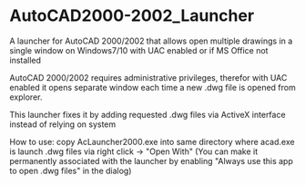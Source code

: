 # AutoCAD2000-2002_Launcher
A launcher for AutoCAD 2000/2002 that allows open multiple drawings in a single window on Windows7/10 with UAC enabled or if MS Office not installed


AutoCAD 2000/2002 requires administrative privileges, therefor with UAC enabled it opens separate window each time a new .dwg file is opened from explorer.

This launcher fixes it by adding requested .dwg files via ActiveX interface instead of relying on system

How to use:
copy AcLauncher2000.exe into same directory where acad.exe is
launch .dwg files via right click -> "Open With"
(You can make it permanently associated with the launcher by enabling "Always use this app to open .dwg files" in the dialog)